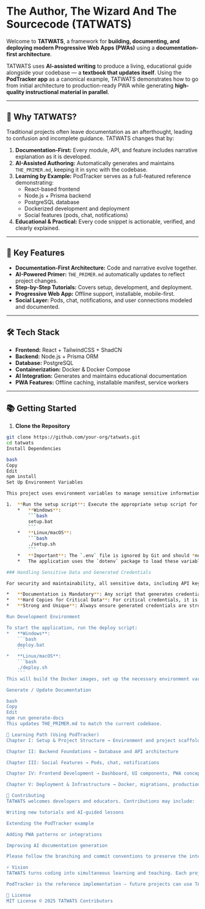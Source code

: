 # The Author, The Wizard And The Sourcecode (TATWATS)

Welcome to **TATWATS**, a framework for **building, documenting, and deploying modern Progressive Web Apps (PWAs)** using a **documentation-first architecture**.  

TATWATS uses **AI-assisted writing** to produce a living, educational guide alongside your codebase — a **textbook that updates itself**. Using the **PodTracker app** as a canonical example, TATWATS demonstrates how to go from initial architecture to production-ready PWA while generating **high-quality instructional material in parallel**.

---

## 🧭 Why TATWATS?

Traditional projects often leave documentation as an afterthought, leading to confusion and incomplete guidance. TATWATS changes that by:

1. **Documentation-First:** Every module, API, and feature includes narrative explanation as it is developed.  
2. **AI-Assisted Authoring:** Automatically generates and maintains `THE_PRIMER.md`, keeping it in sync with the codebase.  
3. **Learning by Example:** PodTracker serves as a full-featured reference demonstrating:  
   - React-based frontend  
   - Node.js + Prisma backend  
   - PostgreSQL database  
   - Dockerized development and deployment  
   - Social features (pods, chat, notifications)  
4. **Educational & Practical:** Every code snippet is actionable, verified, and clearly explained.  

---

## 🚀 Key Features

- **Documentation-First Architecture:** Code and narrative evolve together.  
- **AI-Powered Primer:** `THE_PRIMER.md` automatically updates to reflect project changes.  
- **Step-by-Step Tutorials:** Covers setup, development, and deployment.  
- **Progressive Web App:** Offline support, installable, mobile-first.  
- **Social Layer:** Pods, chat, notifications, and user connections modeled and documented.  

---

## 🛠️ Tech Stack

- **Frontend:** React + TailwindCSS + ShadCN  
- **Backend:** Node.js + Prisma ORM  
- **Database:** PostgreSQL  
- **Containerization:** Docker & Docker Compose  
- **AI Integration:** Generates and maintains educational documentation  
- **PWA Features:** Offline caching, installable manifest, service workers  

---

## 📚 Getting Started

1. **Clone the Repository**  
```bash
git clone https://github.com/your-org/tatwats.git
cd tatwats
Install Dependencies

bash
Copy
Edit
npm install
Set Up Environment Variables

This project uses environment variables to manage sensitive information and configuration.

1.  **Run the setup script**: Execute the appropriate setup script for your operating system. This script will guide you through configuring the necessary environment variables and create the `.env` file.
    *   **Windows**:
        ```bash
        setup.bat
        ```
    *   **Linux/macOS**:
        ```bash
        ./setup.sh
        ```
    *   **Important**: The `.env` file is ignored by Git and should *never* be committed to version control.
    *   The application uses the `dotenv` package to load these variables at runtime.

### Handling Sensitive Data and Generated Credentials

For security and maintainability, all sensitive data, including API keys, usernames, and passwords, are managed via environment variables. When scripts generate new credentials (e.g., for new users or services), please adhere to the following directives:

*   **Documentation is Mandatory**: Any script that generates credentials will output them to the console. You *must* document these generated credentials immediately in a secure location (e.g., a password manager, a secure note).
*   **Hard Copies for Critical Data**: For critical credentials, it is strongly recommended to create a hard copy (e.g., a printout stored in a secure physical location) in addition to digital documentation.
*   **Strong and Unique**: Always ensure generated credentials are strong, unique, and never hardcoded directly into the application's source code.

Run Development Environment

To start the application, run the deploy script:
*   **Windows**:
    ```bash
    deploy.bat
    ```
*   **Linux/macOS**:
    ```bash
    ./deploy.sh
    ```
This will build the Docker images, set up the necessary environment variables (if not already done), and start all services.

Generate / Update Documentation

bash
Copy
Edit
npm run generate-docs
This updates THE_PRIMER.md to match the current codebase.

📖 Learning Path (Using PodTracker)
Chapter I: Setup & Project Structure → Environment and project scaffolding

Chapter II: Backend Foundations → Database and API architecture

Chapter III: Social Features → Pods, chat, notifications

Chapter IV: Frontend Development → Dashboard, UI components, PWA concepts

Chapter V: Deployment & Infrastructure → Docker, migrations, production deployment

🤝 Contributing
TATWATS welcomes developers and educators. Contributions may include:

Writing new tutorials and AI-guided lessons

Extending the PodTracker example

Adding PWA patterns or integrations

Improving AI documentation generation

Please follow the branching and commit conventions to preserve the integrity of THE_PRIMER.md.

⚡ Vision
TATWATS turns coding into simultaneous learning and teaching. Each project becomes a living textbook, empowering developers to build, understand, and document their work.

PodTracker is the reference implementation — future projects can use TATWATS to maintain authoritative, AI-generated documentation alongside production code.

📜 License
MIT License © 2025 TATWATS Contributors
